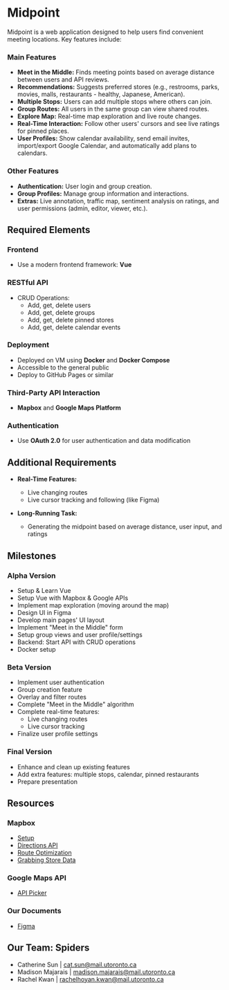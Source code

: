 # Midpoint

Midpoint is a web application designed to help users find convenient meeting locations. Key features include:

### Main Features
- **Meet in the Middle:** Finds meeting points based on average distance between users and API reviews.
- **Recommendations:** Suggests preferred stores (e.g., restrooms, parks, movies, malls, restaurants - healthy, Japanese, American).
- **Multiple Stops:** Users can add multiple stops where others can join.
- **Group Routes:** All users in the same group can view shared routes.
- **Explore Map:** Real-time map exploration and live route changes.
- **Real-Time Interaction:** Follow other users' cursors and see live ratings for pinned places.
- **User Profiles:** Show calendar availability, send email invites, import/export Google Calendar, and automatically add plans to calendars.

### Other Features
- **Authentication:** User login and group creation.
- **Group Profiles:** Manage group information and interactions.
- **Extras:** Live annotation, traffic map, sentiment analysis on ratings, and user permissions (admin, editor, viewer, etc.).

## Required Elements

### Frontend
- Use a modern frontend framework: **Vue**

### RESTful API
- CRUD Operations:
  - Add, get, delete users
  - Add, get, delete groups
  - Add, get, delete pinned stores
  - Add, get, delete calendar events

### Deployment
- Deployed on VM using **Docker** and **Docker Compose**
- Accessible to the general public
- Deploy to GitHub Pages or similar

### Third-Party API Interaction
- **Mapbox** and **Google Maps Platform**

### Authentication
- Use **OAuth 2.0** for user authentication and data modification

## Additional Requirements

- **Real-Time Features:**
  - Live changing routes
  - Live cursor tracking and following (like Figma)

- **Long-Running Task:**
  - Generating the midpoint based on average distance, user input, and ratings

## Milestones

### Alpha Version
- Setup & Learn Vue
- Setup Vue with Mapbox & Google APIs
- Implement map exploration (moving around the map)
- Design UI in Figma
- Develop main pages' UI layout
- Implement "Meet in the Middle" form
- Setup group views and user profile/settings
- Backend: Start API with CRUD operations
- Docker setup

### Beta Version
- Implement user authentication
- Group creation feature
- Overlay and filter routes
- Complete "Meet in the Middle" algorithm
- Complete real-time features:
  - Live changing routes
  - Live cursor tracking
- Finalize user profile settings

### Final Version
- Enhance and clean up existing features
- Add extra features: multiple stops, calendar, pinned restaurants
- Prepare presentation

## Resources

### Mapbox
- [Setup](https://docs.mapbox.com/help/tutorials/use-mapbox-gl-js-with-vue/)
- [Directions API](https://docs.mapbox.com/help/tutorials/getting-started-directions-api/)
- [Route Optimization](https://docs.mapbox.com/help/tutorials/optimization-api/)
- [Grabbing Store Data](https://docs.mapbox.com/help/tutorials/geocode-and-sort-stores/)

### Google Maps API
- [API Picker](https://developers.google.com/maps/documentation/api-picker?_gl=1*baor44*_up*MQ..*_ga*MTI5NzI2NzE3OS4xNzE3NDUwMzc5*_ga_NRWSTWS78N*MTcxNzQ1MDM3OC4xLjAuMTcxNzQ1MDM3OC4wLjAuMA..)

### Our Documents
- [Figma](https://www.figma.com/design/hCrCt9lviPd83UQcCELCH7/Midpoint?node-id=0-1&t=X58tu3tPYz5Yr6Sy-1)

## Our Team: Spiders
- Catherine Sun | [cat.sun@mail.utoronto.ca](mailto:cat.sun@mail.utoronto.ca)
- Madison Majarais | [madison.majarais@mail.utoronto.ca](mailto:madison.majarais@mail.utoronto.ca)
- Rachel Kwan | [rachelhoyan.kwan@mail.utoronto.ca](mailto:rachelhoyan.kwan@mail.utoronto.ca)
